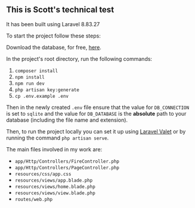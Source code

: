 ## This is Scott's technical test

It has been built using Laravel 8.83.27

To start the project follow these steps:

Download the database, for free,
[here](https://www.kaggle.com/datasets/rtatman/188-million-us-wildfires?resource=download).

In the project's root directory, run the following commands:
1. `composer install`
2. `npm install`
3. `npm run dev`
4. `php artisan key:generate`
5. `cp .env.example .env`

Then in the newly created `.env` file ensure that the value for `DB_CONNECTION` is set to `sqlite` and the value for
`DB_DATABASE` is the **absolute** path to your database (including the file name and extension).

Then, to run the project locally you can set it up using [Laravel Valet](https://laravel.com/docs/8.x/valet) or by
running the command `php artisan serve`.

The main files involved in my work are:
- `app/Http/Controllers/FireController.php`
- `app/Http/Controllers/PageController.php`
- `resources/css/app.css`
- `resources/views/app.blade.php`
- `resources/views/home.blade.php`
- `resources/views/view.blade.php`
- `routes/web.php`
